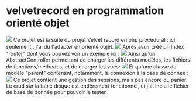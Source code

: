 # velvetrecord en programmation orienté objet 
<img src="https://zupimages.net/up/21/28/uce2.jpg">
Ce projet est la suite du projet Velvet record en php procédural : ici, seulement , j'ai du l'adapter en orienté objet.
<img src="https://zupimages.net/viewer.php?id=21/28/3uzh.jpg">
Après avoir créé un index "router" dont vous pouvez voir un exemple ici :
<img src="https://zupimages.net/up/21/28/k93f.jpg">
Ainsi qu'un AbstractController permettant de charger les différents modèles, les fichiers de fonctions/méthodes, et de charger les vues:
<img src="https://zupimages.net/up/21/28/h4dp.jpg">
Et qu'une classe de modèle "parent" contenant, notamment, la connexion à la base de donnée :
<img src="https://zupimages.net/up/21/28/4bw8.jpg" >
Ce projet contient une gestion des sessions, mais pas encore du panier. 
Le crud sur la table disque est entièrement fonctionnel, et j'ai inclu le fichier de base de donnée pour pouvoir le tester.
